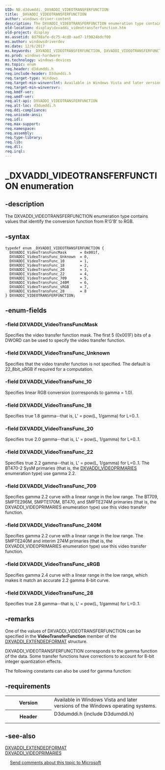 ```yaml
---
UID: NE.d3dumddi._DXVADDI_VIDEOTRANSFERFUNCTION
title: _DXVADDI_VIDEOTRANSFERFUNCTION
author: windows-driver-content
description: The DXVADDI_VIDEOTRANSFERFUNCTION enumeration type contains values that identify the conversion function from R'G'B' to RGB.
old-location: display\dxvaddi_videotransferfunction.htm
old-project: display
ms.assetid: 8d798afe-dc75-4cd0-aad7-1f9824bdcf00
ms.author: windowsdriverdev
ms.date: 12/6/2017
ms.keywords: _DXVADDI_VIDEOTRANSFERFUNCTION, DXVADDI_VIDEOTRANSFERFUNCTION
ms.prod: windows-hardware
ms.technology: windows-devices
ms.topic: enum
req.header: d3dumddi.h
req.include-header: D3dumddi.h
req.target-type: Windows
req.target-min-winverclnt: Available in Windows Vista and later versions of the Windows operating systems.
req.target-min-winversvr: 
req.kmdf-ver: 
req.umdf-ver: 
req.alt-api: DXVADDI_VIDEOTRANSFERFUNCTION
req.alt-loc: d3dumddi.h
req.ddi-compliance: 
req.unicode-ansi: 
req.idl: 
req.max-support: 
req.namespace: 
req.assembly: 
req.type-library: 
req.lib: 
req.dll: 
req.irql: 
---
```


# _DXVADDI_VIDEOTRANSFERFUNCTION enumeration



## -description
The DXVADDI_VIDEOTRANSFERFUNCTION enumeration type contains values that identify the conversion function from R'G'B' to RGB.


## -syntax

````
typedef enum _DXVADDI_VIDEOTRANSFERFUNCTION { 
  DXVADDI_VideoTransFuncMask      = 0x001f,
  DXVADDI_VideoTransFunc_Unknown  = 0,
  DXVADDI_VideoTransFunc_10       = 1,
  DXVADDI_VideoTransFunc_18       = 2,
  DXVADDI_VideoTransFunc_20       = 3,
  DXVADDI_VideoTransFunc_22       = 4,
  DXVADDI_VideoTransFunc_709      = 5,
  DXVADDI_VideoTransFunc_240M     = 6,
  DXVADDI_VideoTransFunc_sRGB     = 7,
  DXVADDI_VideoTransFunc_28       = 8
} DXVADDI_VIDEOTRANSFERFUNCTION;
````


## -enum-fields

### -field DXVADDI_VideoTransFuncMask

Specifies the video transfer function mask. The first 5 (0x001F) bits of a DWORD can be used to specify the video transfer function.

### -field DXVADDI_VideoTransFunc_Unknown

Specifies that the video transfer function is not specified. The default is 22_8bit_sRGB if required for a computation.

### -field DXVADDI_VideoTransFunc_10

Specifies linear RGB conversion (corresponds to gamma = 1.0).

### -field DXVADDI_VideoTransFunc_18

Specifies true 1.8 gamma--that is, L' = pow(L, 1/gamma) for L=0..1.

### -field DXVADDI_VideoTransFunc_20

Specifies true 2.0 gamma--that is, L' = pow(L, 1/gamma) for L=0..1.

### -field DXVADDI_VideoTransFunc_22

Specifies true 2.2 gamma--that is, L' = pow(L, 1/gamma) for L=0..1. 
The BT470-2 SysM primaries (that is, the <a href="display.dxvaddi_videoprimaries">DXVADDI_VIDEOPRIMARIES</a> enumeration type) use gamma 2.2.

### -field DXVADDI_VideoTransFunc_709

Specifies gamma 2.2 curve with a linear range in the low range. 
The BT709, SMPTE296M, SMPTE170M, BT470, and SMPTE274M primaries (that is, the DXVADDI_VIDEOPRIMARIES enumeration type) use this video transfer function. 

### -field DXVADDI_VideoTransFunc_240M

Specifies gamma 2.2 curve with a linear range in the low range. 
The SMPTE240M and interim 274M primaries (that is, the DXVADDI_VIDEOPRIMARIES enumeration type) use this video transfer function. 

### -field DXVADDI_VideoTransFunc_sRGB

Specifies gamma 2.4 curve with a linear range in the low range, which makes it match an accurate 2.2 gamma 8-bit curve. 

### -field DXVADDI_VideoTransFunc_28

Specifies true 2.8 gamma--that is, L' = pow(L, 1/gamma) for L=0..1.

## -remarks
One of the values of DXVADDI_VIDEOTRANSFERFUNCTION can be specified in the <b>VideoTransferFunction</b> member of the <a href="display.dxvaddi_extendedformat">DXVADDI_EXTENDEDFORMAT</a> structure.

DXVADDI_VIDEOTRANSFERFUNCTION corresponds to the gamma function of the data. Some transfer functions have corrections to account for 8-bit integer quantization effects.

The following constants can also be used for gamma function:

## -requirements
<table>
<tr>
<th width="30%">
Version
</th>
<td width="70%">
Available in Windows Vista and later versions of the Windows operating systems.
</td>
</tr>
<tr>
<th width="30%">
Header
</th>
<td width="70%">
<dl>
<dt>D3dumddi.h (include D3dumddi.h)</dt>
</dl>
</td>
</tr>
</table>

## -see-also
<dl>
<dt>
<a href="display.dxvaddi_extendedformat">DXVADDI_EXTENDEDFORMAT</a>
</dt>
<dt>
<a href="display.dxvaddi_videoprimaries">DXVADDI_VIDEOPRIMARIES</a>
</dt>
</dl>
 
 
<a href="mailto:wsddocfb@microsoft.com?subject=Documentation%20feedback [display\display]:%20DXVADDI_VIDEOTRANSFERFUNCTION enumeration%20 RELEASE:%20(12/6/2017)&amp;body=%0A%0APRIVACY STATEMENT%0A%0AWe use your feedback to improve the documentation. We don't use your email address for any other purpose, and we'll remove your email address from our system after the issue that you're reporting is fixed. While we're working to fix this issue, we might send you an email message to ask for more info. Later, we might also send you an email message to let you know that we've addressed your feedback.%0A%0AFor more info about Microsoft's privacy policy, see http://privacy.microsoft.com/en-us/default.aspx." title="Send comments about this topic to Microsoft">Send comments about this topic to Microsoft</a>
